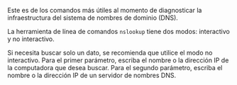 Este es de los comandos más útiles al momento de diagnosticar la infraestructura del sistema de nombres de dominio (DNS).

La herramienta de línea de comandos `nslookup` tiene dos modos: interactivo y no interactivo.

Si necesita buscar solo un dato, se recomienda que utilice el modo no interactivo. Para el primer parámetro, escriba el nombre o la dirección IP de la computadora que desea buscar. Para el segundo parámetro, escriba el nombre o la dirección IP de un servidor de nombres DNS.